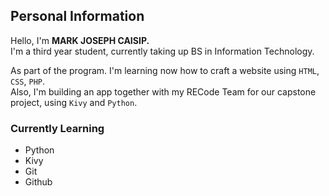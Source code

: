 ## Personal Information

Hello, I'm **MARK JOSEPH CAISIP.** <br>
I'm a third year student, currently taking up BS in Information Technology.

As part of the program. I'm learning now how to craft a website using `HTML`, `CSS`, `PHP`. <br>
Also, I'm building an app together with my RECode Team for our capstone project, using `Kivy` and `Python`.


### Currently Learning

* []() Python
* []() Kivy
* []() Git
* []() Github
